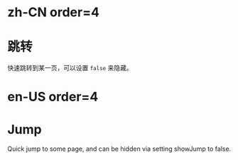 # zh-CN order=4

# 跳转

快速跳转到某一页，可以设置 `false` 来隐藏。

# en-US order=4

# Jump

Quick jump to some page, and can be hidden via setting showJump to false.
